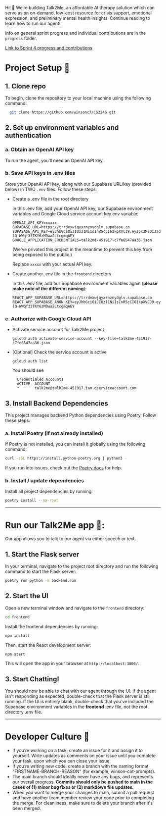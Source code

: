 Hi! 👋 We’re building Talk2Me, an affordable AI therapy solution which can serve as an on-demand, low-cost resource for crisis support, emotional expression, and preliminary mental health insights. Continue reading to learn how to run our agent!

Info on general sprint progress and individual contributions are in the `progress` folder.

[Link to Sprint 4 progress and contributions](https://github.com/winsonc7/CS224G/blob/main/progress/SPRINT_FOUR.md)

# Project Setup 🤖

## 1. Clone repo

To begin, clone the repository to your local machine using the following command:
```bash
  git clone https://github.com/winsonc7/CS224G.git
```

## 2. Set up environment variables and authentication

### a. Obtain an OpenAI API key

To run the agent, you'll need an OpenAI API key.

### b.  Save API keys in .env files

  Store your OpenAI API key, along with our Supabase URL/key (provided below) in TWO `.env` files. Follow these steps:

- Create a .env file in the root directory

  In this .env file, add your OpenAI API key, our Supabase environment variables and Google Cloud service account key env variable:
  ```
  OPENAI_API_KEY=xxxxx
  SUPABASE_URL=https://trrdexwjqyxrnznydglv.supabase.co
  SUPABASE_API_KEY=eyJhbGciOiJIUzI1NiIsInR5cCI6IkpXVCJ9.eyJpc3MiOiJzdXBhYmFzZSIsInJlZiI6InRycmRleHdqcXl4cm56bnlkZ2x2Iiwicm9sZSI6ImFub24iLCJpYXQiOjE3NDAwMjgyMzMsImV4cCI6MjA1NTYwNDIzM30.oumkAp8lkQmCsT-lQ-WWqf33TKY6zMOwa2LtcgmqAEY
  GOOGLE_APPLICATION_CREDENTIALS=talk2me-451917-c7fe6547aa36.json
  ```
  (We've privated this project in the meantime to prevent this key from being exposed to the public.)
  
  Replace `xxxxx` with your actual API key.

- Create another .env file in the `frontend` directory

  In this .env file, add our Supabase environment variables again (**please make note of the different naming**):

  ```
  REACT_APP_SUPABASE_URL=https://trrdexwjqyxrnznydglv.supabase.co
  REACT_APP_SUPABASE_ANON_KEY=eyJhbGciOiJIUzI1NiIsInR5cCI6IkpXVCJ9.eyJpc3MiOiJzdXBhYmFzZSIsInJlZiI6InRycmRleHdqcXl4cm56bnlkZ2x2Iiwicm9sZSI6ImFub24iLCJpYXQiOjE3NDAwMjgyMzMsImV4cCI6MjA1NTYwNDIzM30.oumkAp8lkQmCsT-lQ-WWqf33TKY6zMOwa2LtcgmqAEY
  ```

### c. Authorize with Google Cloud API
- Activate service account for Talk2Me project
  ```
  gcloud auth activate-service-account --key-file=talk2me-451917-c7fe6547aa36.json
  ```
- [Optional] Check the service account is active
  ```
  gcloud auth list
  ```
  You should see
  ```
    Credentialed Accounts
    ACTIVE  ACCOUNT
    *       talk2me@talk2me-451917.iam.gserviceaccount.com
  ```
  
## 3. Install Backend Dependencies

This project manages backend Python dependencies using Poetry. Follow these steps:

### a. Install Poetry (if not already installed)

If Poetry is not installed, you can install it globally using the following command:

  ```bash
  curl -sSL https://install.python-poetry.org | python3 -
  ```

If you run into issues, check out the [Poetry docs](https://python-poetry.org/docs/#installing-with-the-official-installer) for help.

### b. Install / update dependencies

Install all project dependencies by running:

  ```bash
  poetry install --no-root
  ```
---

# Run our Talk2Me app 💬:

Our app allows you to talk to our agent via either speech or text.

## 1. Start the Flask server

In your terminal, navigate to the project root directory and run the following command to start the Flask server:
```bash
poetry run python -m backend.run
```
## 2. Start the UI

Open a new terminal window and navigate to the `frontend` directory:
```bash
cd frontend
```
Install the frontend dependencies by running:
```bash
npm install
```
Then, start the React development server:
```bash
npm start
```
This will open the app in your browser at `http://localhost:3000/`.

## 3. Start Chatting!

You should now be able to chat with our agent through the UI. If the agent isn't responding as expected, double-check that the Flask server is still running. If the UI is entirely blank, double-check that you've included the Supabase environment variables in the **frontend** .env file, not the root directory .env file.

---

# Developer Culture 🔧
- If you’re working on a task, create an issue for it and assign it to yourself. Write updates as comments on your issue until you complete your task, upon which you can close your issue.
- If you’re writing new code, create a branch with the naming format "FIRSTNAME-BRANCH-REASON" (for example, winson-cot-prompts).
- The main branch should ideally never have any bugs, and represents our overall progress. **Commits should only be pushed to main in the cases of (1) minor bug fixes or (2) markdown file updates.**
- When you want to merge your changes to main, submit a pull request and have another team member review your code prior to completing the merge. For cleanliness, make sure to delete your branch after it's been merged.
